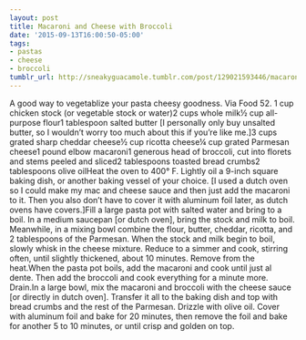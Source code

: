 ```yaml
---
layout: post
title: Macaroni and Cheese with Broccoli
date: '2015-09-13T16:00:50-05:00'
tags:
- pastas
- cheese
- broccoli
tumblr_url: http://sneakyguacamole.tumblr.com/post/129021593446/macaroni-and-cheese-with-broccoli
---
```

A good way to vegetablize your pasta cheesy goodness. Via Food 52. 1 cup chicken stock (or vegetable stock or water)2 cups whole milk½ cup all-purpose flour1 tablespoon salted butter [I personally only buy unsalted butter, so I wouldn’t worry too much about this if you’re like me.]3 cups grated sharp cheddar cheese½ cup ricotta cheese¼ cup grated Parmesan cheese1 pound elbow macaroni1 generous head of broccoli, cut into florets and stems peeled and sliced2 tablespoons toasted bread crumbs2 tablespoons olive oilHeat the oven to 400° F. Lightly oil a 9-inch square baking dish, or another baking vessel of your choice. [I used a dutch oven so I could make my mac and cheese sauce and then just add the macaroni to it. Then you also don’t have to cover it with aluminum foil later, as dutch ovens have covers.]Fill a large pasta pot with salted water and bring to a boil. In a medium saucepan [or dutch oven], bring the stock and milk to boil. Meanwhile, in a mixing bowl combine the flour, butter, cheddar, ricotta, and 2 tablespoons of the Parmesan. When the stock and milk begin to boil, slowly whisk in the cheese mixture. Reduce to a simmer and cook, stirring often, until slightly thickened, about 10 minutes. Remove from the heat.When the pasta pot boils, add the macaroni and cook until just al dente. Then add the broccoli and cook everything for a minute more. Drain.In a large bowl, mix the macaroni and broccoli with the cheese sauce [or directly in dutch oven]. Transfer it all to the baking dish and top with bread crumbs and the rest of the Parmesan. Drizzle with olive oil. Cover with aluminum foil and bake for 20 minutes, then remove the foil and bake for another 5 to 10 minutes, or until crisp and golden on top.
